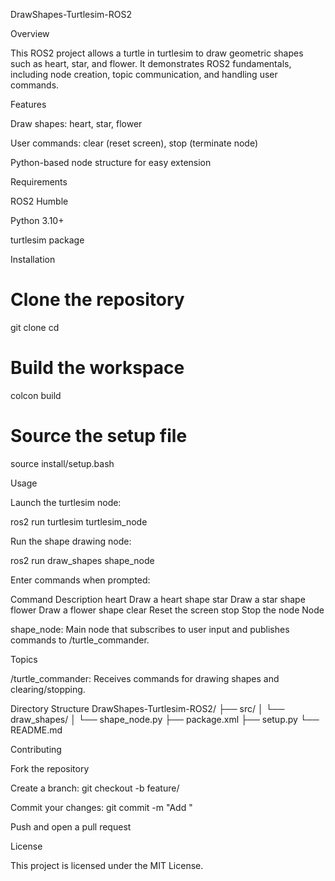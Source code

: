 DrawShapes-Turtlesim-ROS2






Overview

This ROS2 project allows a turtle in turtlesim to draw geometric shapes such as heart, star, and flower. It demonstrates ROS2 fundamentals, including node creation, topic communication, and handling user commands.

Features

Draw shapes: heart, star, flower

User commands: clear (reset screen), stop (terminate node)

Python-based node structure for easy extension

Requirements

ROS2 Humble

Python 3.10+

turtlesim package

Installation
# Clone the repository
git clone <your-repo-url>
cd <your-repo-folder>

# Build the workspace
colcon build

# Source the setup file
source install/setup.bash

Usage

Launch the turtlesim node:

ros2 run turtlesim turtlesim_node


Run the shape drawing node:

ros2 run draw_shapes shape_node


Enter commands when prompted:

Command	Description
heart	Draw a heart shape
star	Draw a star shape
flower	Draw a flower shape
clear	Reset the screen
stop	Stop the node
Node

shape_node: Main node that subscribes to user input and publishes commands to /turtle_commander.

Topics

/turtle_commander: Receives commands for drawing shapes and clearing/stopping.

Directory Structure
DrawShapes-Turtlesim-ROS2/
├── src/
│   └── draw_shapes/
│       └── shape_node.py
├── package.xml
├── setup.py
└── README.md

Contributing

Fork the repository

Create a branch: git checkout -b feature/<feature-name>

Commit your changes: git commit -m "Add <feature-name>"

Push and open a pull request

License

This project is licensed under the MIT License.
